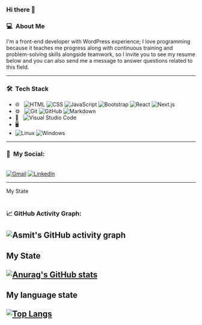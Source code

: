 ### Hi there 👋
### 💻 &nbsp;About Me
<!-- BLOGPOSTS:START -->
I'm a front-end developer with WordPress experience; I love programming because it teaches me progress along with continuous training and problem-solving skills alongside teamwork, so I invite you to see my resume below and you can also send me a message to answer questions related to this field.
<!-- BLOGPOSTS:END -->
----------------------------------------------

### 🛠 &nbsp;Tech Stack
- 🌐 &nbsp;
  ![HTML](https://img.shields.io/badge/-HTML-333333?style=flat&logo=HTML5)
  ![CSS](https://img.shields.io/badge/-CSS-333333?style=flat&logo=CSS3&logoColor=1572B6)
  ![JavaScript](https://img.shields.io/badge/-JavaScript-333333?style=flat&logo=javascript)
  ![Bootstrap](https://img.shields.io/badge/-Bootstrap-333333?style=flat&logo=bootstrap&logoColor=563D7C)
  ![React](https://img.shields.io/badge/-React-333333?style=flat&logo=react)
  ![Next.js](https://img.shields.io/badge/-Next.js-333333?style=flat&logo=next.js)
- ⚙️ &nbsp;
  ![Git](https://img.shields.io/badge/-Git-333333?style=flat&logo=git)
  ![GitHub](https://img.shields.io/badge/-GitHub-333333?style=flat&logo=github)
  ![Markdown](https://img.shields.io/badge/-Markdown-333333?style=flat&logo=markdown)
- 🔧 &nbsp;
  ![Visual Studio Code](https://img.shields.io/badge/-Visual%20Studio%20Code-333333?style=flat&logo=visual-studio-code&logoColor=007ACC)
- 🖥 &nbsp;
- ![Linux](https://img.shields.io/badge/-Ubuntu-black?style=flat-square&amp;logo=ubuntu)
  ![Windows](https://img.shields.io/badge/-Windows-black?style=flat-square&amp;logo=windows&amp;logoColor=blue)

----------------------------------------------

### 📩 &nbsp;My Social:
<br/>
<a href="mailto:babaie774@gmail.com"><img alt="Gmail" src="https://img.shields.io/badge/Gmail-D14836?style=for-the-badge&logo=gmail&logoColor=white"/></a> <a href="https://www.linkedin.com/mwlite/in/ali-reza-babaei"><img alt="LinkedIn" src="https://img.shields.io/badge/linkedin-%230077B5.svg?&style=for-the-badge&logo=linkedin&logoColor=white"/></a> 

----------------------------------------------
My State
</br>
</br>
### 📈 GitHub Activity Graph:
![Asmit's GitHub activity graph](https://activity-graph.herokuapp.com/graph?username=babaie774&hide_border=true&theme=redical)
----------------------------------------------
My State
</br>
</br>
[![Anurag's GitHub stats](https://github-readme-stats.vercel.app/api?username=babaie774)](https://github.com/anuraghazra/github-readme-stats)
----------------------------------------------
My language state
</br>
</br>
[![Top Langs](https://github-readme-stats.vercel.app/api/top-langs/?username=anuraghazra&layout=compact)](https://github.com/anuraghazra/github-readme-stats)
----------------------------------------------

